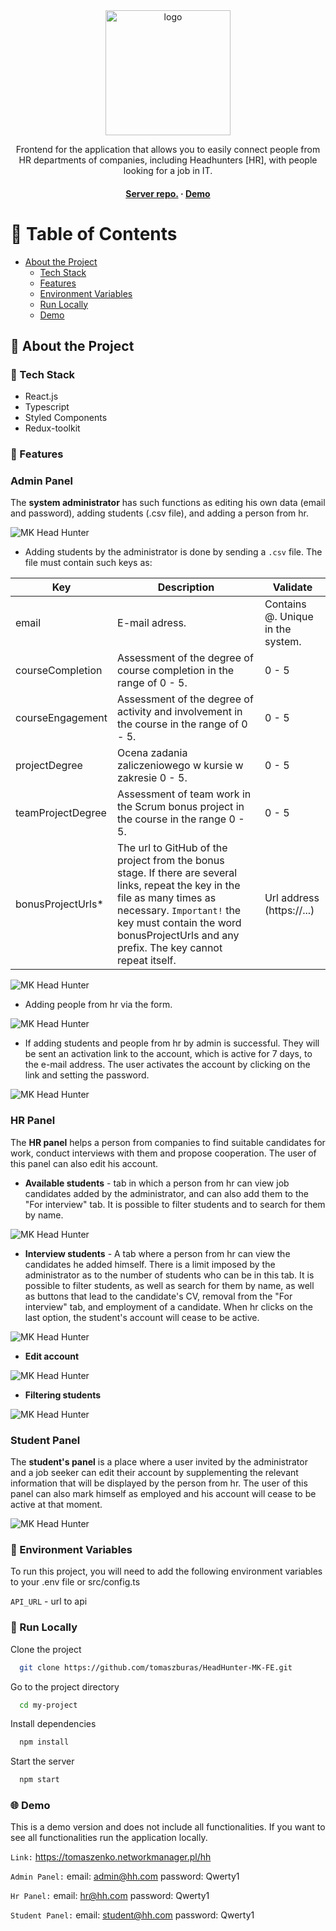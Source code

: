 <div align="center">
  <img src="https://i.imgur.com/nYV30Ba.png" alt="logo" width="200" height="auto" />
<p>
    Frontend for the application that allows you to easily connect people from HR departments of companies, including Headhunters [HR], with people looking for a job in IT.
  </p>

<h4>
    <a href="https://github.com/Simoon234/HeadHunter-MK-BE">Server repo.</a>
    <span> · </span>
    <a href="https://tomaszenko.networkmanager.pl/hh">Demo</a>
  </h4>
</div>

<!-- Table of Contents -->
# :notebook_with_decorative_cover: Table of Contents

- [About the Project](#star2-about-the-project)
    * [Tech Stack](#space_invader-tech-stack)
    * [Features](#dart-features)
    * [Environment Variables](#key-environment-variables)
    * [Run Locally](#running-run-locally)
    * [Demo](#globe_with_meridians-demo)

<!-- About the Project -->
## :star2: About the Project


<!-- TechStack -->
### :space_invader: Tech Stack

- React.js
- Typescript
- Styled Components
- Redux-toolkit

<!-- Features -->
### :dart: Features

### Admin Panel
The **system administrator** has such functions as editing his own data (email and password), adding students (.csv file), and adding a person from hr. 

<img src="https://i.imgur.com/8hYsppM.jpg" alt="MK Head Hunter" />
  
- Adding students by the administrator is done by sending a `.csv` file. The file must contain such keys as:

| Key               | Description                                                                           | Validate                          |
|-------------------|---------------------------------------------------------------------------------------|-----------------------------------|
| email             | E-mail adress.                                                                        | Contains @. Unique in the system. |
| courseCompletion  | Assessment of the degree of course completion in the range of 0 - 5.                  | 0 - 5                             |
| courseEngagement  | Assessment of the degree of activity and involvement in the course in the range of 0 - 5. | 0 - 5                             |
| projectDegree     | Ocena zadania zaliczeniowego w kursie w zakresie 0 - 5.                               | 0 - 5                             |
| teamProjectDegree | Assessment of team work in the Scrum bonus project in the course in the range 0 - 5.  | 0 - 5                             |
| bonusProjectUrls* | The url to GitHub of the project from the bonus stage. If there are several links, repeat the key in the file as many times as necessary. `Important!` the key must contain the word bonusProjectUrls and any prefix. The key cannot repeat itself.                        | Url address (https://...)         |
<img src="https://i.imgur.com/b59FJBs.jpg" alt="MK Head Hunter" />

- Adding people from hr via the form.

<img src="https://i.imgur.com/sAZXn3x.jpg" alt="MK Head Hunter" />

- If adding students and people from hr by admin is successful. They will be sent an activation link to the account, which is active for 7 days, to the e-mail address. The user activates the account by clicking on the link and setting the password.

<img src="https://i.imgur.com/gDu3Qhm.jpg" alt="MK Head Hunter" />

### HR Panel
The **HR panel** helps a person from companies to find suitable candidates for work, conduct interviews with them and propose cooperation. The user of this panel can also edit his account.

- **Available students** - tab in which a person from hr can view job candidates added by the administrator, and can also add them to the "For interview" tab. It is possible to filter students and to search for them by name.

<img src="https://i.imgur.com/awuf1M6.jpg" alt="MK Head Hunter" />

- **Interview students** - A tab where a person from hr can view the candidates he added himself. There is a limit imposed by the administrator as to the number of students who can be in this tab. It is possible to filter students, as well as search for them by name, as well as buttons that lead to the candidate's CV, removal from the "For interview" tab, and employment of a candidate. When hr clicks on the last option, the student's account will cease to be active.

<img src="https://i.imgur.com/8wMyTmO.jpg" alt="MK Head Hunter" />

- **Edit account**

<img src="https://i.imgur.com/r6DnvHk.jpg" alt="MK Head Hunter" />

- **Filtering students**

<img src="https://i.imgur.com/bGPBdcG.jpg" alt="MK Head Hunter" />

### Student Panel
The **student's panel** is a place where a user invited by the administrator and a job seeker can edit their account by supplementing the relevant information that will be displayed by the person from hr. The user of this panel can also mark himself as employed and his account will cease to be active at that moment.

<img src="https://i.imgur.com/NlrF51h.jpg" alt="MK Head Hunter" />

<!-- Env Variables -->
### :key: Environment Variables

To run this project, you will need to add the following environment variables to your .env file or src/config.ts

`API_URL` - url to api

<!-- Run Locally -->
### :running: Run Locally

Clone the project

```bash
  git clone https://github.com/tomaszburas/HeadHunter-MK-FE.git
```

Go to the project directory

```bash
  cd my-project
```

Install dependencies

```bash
  npm install
```

Start the server

```bash
  npm start
```

<!-- Demo -->
### :globe_with_meridians: Demo

This is a demo version and does not include all functionalities. If you want to see all functionalities run the application locally.

`Link:`
<https://tomaszenko.networkmanager.pl/hh>

`Admin Panel:` email: admin@hh.com password: Qwerty1

`Hr Panel:` email: hr@hh.com password: Qwerty1

`Student Panel:` email: student@hh.com password: Qwerty1




